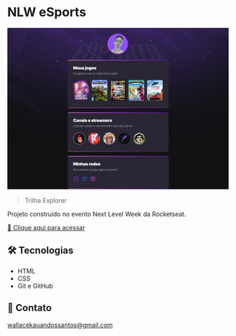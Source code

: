 # NLW eSports 

![preview](./.github/Preview.png)

> Trilha Explorer

Projeto construído no evento Next Level Week da Rocketseat.

[🔗 Clique aqui para acessar](https://muroas.github.io/projeto-nlw-esports-explorer/)

## 🛠️ Tecnologias

- HTML
- CSS
- Git e GitHub

## 📱 Contato

wallacekauandossantos@gmail.com